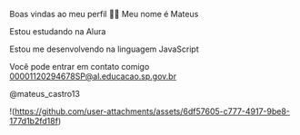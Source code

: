 Boas vindas ao meu perfil 🚀🚀
Meu nome é Mateus

Estou estudando na Alura

Estou me desenvolvendo na linguagem JavaScript


Você pode entrar em contato comigo 
00001120294678SP@al.educacao.sp.gov.br

@mateus_castro13

!(https://github.com/user-attachments/assets/6df57605-c777-4917-9be8-177d1b2fd18f)



